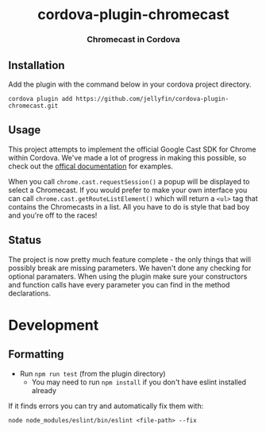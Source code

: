 <h1 align="center">cordova-plugin-chromecast</h1>
<h3 align="center">Chromecast in Cordova</h3>

## Installation
Add the plugin with the command below in your cordova project directory.

```
cordova plugin add https://github.com/jellyfin/cordova-plugin-chromecast.git
```

## Usage

This project attempts to implement the official Google Cast SDK for Chrome within Cordova. We've made a lot of progress in making this possible, so check out the [offical documentation](https://developers.google.com/cast/docs/chrome_sender) for examples.

When you call `chrome.cast.requestSession()` a popup will be displayed to select a Chromecast. If you would prefer to make your own interface you can call `chrome.cast.getRouteListElement()` which will return a `<ul>` tag that contains the Chromecasts in a list. All you have to do is style that bad boy and you're off to the races!

## Status

The project is now pretty much feature complete - the only things that will possibly break are missing parameters. We haven't done any checking for optional paramaters. When using the plugin make sure your constructors and function calls have every parameter you can find in the method declarations.

# Development

## Formatting

* Run `npm run test` (from the plugin directory)
  * You may need to run `npm install` if you don't have eslint installed already

If it finds errors you can try and automatically fix them with:

`node node_modules/eslint/bin/eslint <file-path> --fix`